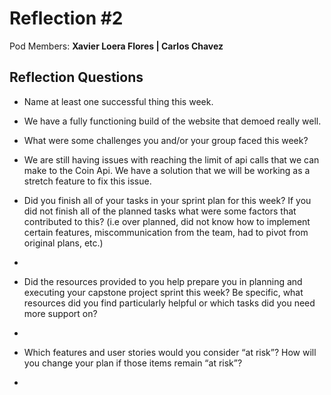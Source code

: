 # Reflection #2

Pod Members: **Xavier Loera Flores | Carlos Chavez**

## Reflection Questions

* Name at least one successful thing this week.

- We have a fully functioning build of the website that demoed really well.

* What were some challenges you and/or your group faced this week?

- We are still having issues with reaching the limit of api calls that we can make to the Coin Api. We have a solution that we will be working as a stretch feature to fix this issue. 

* Did you finish all of your tasks in your sprint plan for this week? If you did not finish all of the planned tasks what were some factors that contributed to this?  (i.e over planned, did not know how to implement certain features, miscommunication from the team, had to pivot from original plans, etc.)

- 

* Did the resources provided to you help prepare you in planning and executing your capstone project sprint this week? Be specific, what resources did you find particularly helpful or which tasks did you need more support on?

- 

* Which features and user stories would you consider “at risk”? How will you change your plan if those items remain “at risk”?

-
